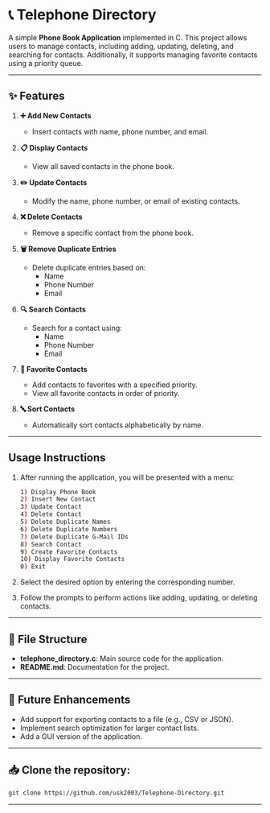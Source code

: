 # 📞 Telephone Directory

A simple **Phone Book Application** implemented in C. This project allows users to manage contacts, including adding, updating, deleting, and searching for contacts. Additionally, it supports managing favorite contacts using a priority queue.

---

## ✨ Features

1. **➕ Add New Contacts**  
   - Insert contacts with name, phone number, and email.

2. **📋 Display Contacts**  
   - View all saved contacts in the phone book.

3. **✏️ Update Contacts**  
   - Modify the name, phone number, or email of existing contacts.

4. **❌ Delete Contacts**  
   - Remove a specific contact from the phone book.

5. **🗑️ Remove Duplicate Entries**  
   - Delete duplicate entries based on:
     - Name
     - Phone Number
     - Email

6. **🔍 Search Contacts**  
   - Search for a contact using:
     - Name
     - Phone Number
     - Email

7. **🌟 Favorite Contacts**  
   - Add contacts to favorites with a specified priority.
   - View all favorite contacts in order of priority.

8. **🔤 Sort Contacts**  
   - Automatically sort contacts alphabetically by name.

---

## Usage Instructions

1. After running the application, you will be presented with a menu:
   ```bash
   1) Display Phone Book
   2) Insert New Contact
   3) Update Contact
   4) Delete Contact
   5) Delete Duplicate Names
   6) Delete Duplicate Numbers
   7) Delete Duplicate G-Mail IDs
   8) Search Contact
   9) Create Favorite Contacts
   10) Display Favorite Contacts
   0) Exit
   ```

2. Select the desired option by entering the corresponding number.

3. Follow the prompts to perform actions like adding, updating, or deleting contacts.

---

## 📂 File Structure

- **telephone_directory.c**: Main source code for the application.
- **README.md**: Documentation for the project.

---


## 🚀 Future Enhancements

- Add support for exporting contacts to a file (e.g., CSV or JSON).
- Implement search optimization for larger contact lists.
- Add a GUI version of the application.

---

## 📥 Clone the repository:
   ```bash
   git clone https://github.com/usk2003/Telephone-Directory.git
   ```
---
